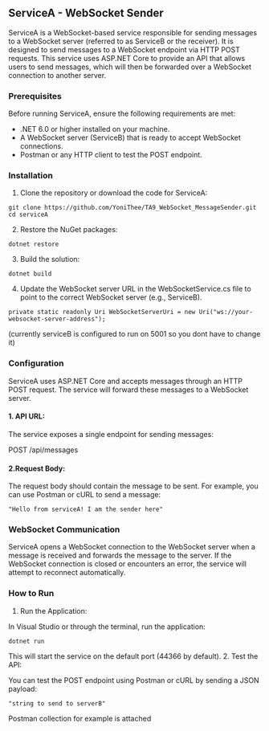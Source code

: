 

## ServiceA - WebSocket Sender
ServiceA is a WebSocket-based service responsible for sending messages to a WebSocket server (referred to as ServiceB or the receiver). It is designed to send messages to a WebSocket endpoint via HTTP POST requests. This service uses ASP.NET Core to provide an API that allows users to send messages, which will then be forwarded over a WebSocket connection to another server.

### Prerequisites
Before running ServiceA, ensure the following requirements are met:

* .NET 6.0 or higher installed on your machine.
* A WebSocket server (ServiceB) that is ready to accept WebSocket connections.
* Postman or any HTTP client to test the POST endpoint.

### Installation
1. Clone the repository or download the code for ServiceA:
```
git clone https://github.com/YoniThee/TA9_WebSocket_MessageSender.git
cd serviceA
```
2. Restore the NuGet packages:
```
dotnet restore
```
3. Build the solution:
```
dotnet build
```
4. Update the WebSocket server URL in the WebSocketService.cs file to point to the correct WebSocket server (e.g., ServiceB).
```
private static readonly Uri WebSocketServerUri = new Uri("ws://your-websocket-server-address");
```
(currently serviceB is configured to run on 5001 so you dont have to change it)

### Configuration
ServiceA uses ASP.NET Core and accepts messages through an HTTP POST request. The service will forward these messages to a WebSocket server.

#### 1. API URL:
The service exposes a single endpoint for sending messages:

POST /api/messages
#### 2.Request Body:
The request body should contain the message to be sent. For example, you can use Postman or cURL to send a message:
```
"Hello from serviceA! I am the sender here"
```

### WebSocket Communication
ServiceA opens a WebSocket connection to the WebSocket server when a message is received and forwards the message to the server. If the WebSocket connection is closed or encounters an error, the service will attempt to reconnect automatically.

### How to Run
1. Run the Application:

In Visual Studio or through the terminal, run the application:
```
dotnet run
```
This will start the service on the default port (44366 by default).
2. Test the API:

You can test the POST endpoint using Postman or cURL by sending a JSON payload:
```
"string to send to serverB"
```

Postman collection for example is attached
